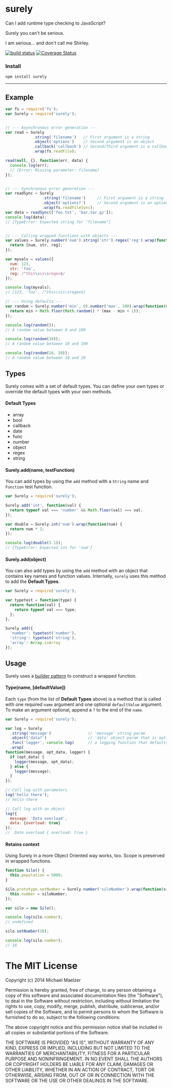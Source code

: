 surely
======

Can I add runtime type checking to JavaScript?  
  
Surely you can't be serious.  
  
I am serious... and don't call me Shirley.  
  
[![build status](https://secure.travis-ci.org/mmaelzer/surely.png)](http://travis-ci.org/mmaelzer/surely)
[![Coverage Status](https://coveralls.io/repos/mmaelzer/surely/badge.svg?branch=master&service=github)](https://coveralls.io/github/mmaelzer/surely?branch=master)

### Install
```
npm install surely
```  


----------------------------


Example
--------

```javascript
var fs = require('fs');
var Surely = require('surely');


// --- Asynchronous error generation ---
var read = Surely
            .string('filename')   // First argument is a string
            .object('options')    // Second argument is an object
            .callback('callback') // Second/Third argument is a callback function
            .wrap(fs.readFile);

read(null, {}, function(err, data) {
  console.log(err);
  // [Error: Missing parameter: filename]
});


// --- Synchronous error generation ---
var readSync = Surely
                .string('filename')     // First argument is a string
                .object('options?')     // Second argument is an optional object
                .wrap(fs.readFileSync);
var data = readSync(['foo.txt', 'bar.tar.gz']);
console.log(data);
// [TypeError: Expected string for "filename"]


// --- Calling wrapped functions with objects ---
var values = Surely.number('num').string('str').regex('reg').wrap(function(num, str, reg) {
  return [num, str, reg];
});

var myvals = values({
  num: 123,
  str: 'foo',
  reg: /^this\sis\sregex$/
});

console.log(myvals);
// [123, 'foo', /^this\sis\sregex$]

// --- Using defaults ---
var random = Surely.number('min', 0).number('max', 100).wrap(function(min, max) {
  return min + Math.floor(Math.random() * (max - min + 1));
});

console.log(random());
// A random value between 0 and 100

console.log(random(10));
// A random value between 10 and 100

console.log(random(10, 20));
// A random value between 10 and 20
```


Types
------
Surely comes with a set of default types. You can define your own types or override the default types with your own methods.

#### Default Types
* array
* bool
* callback
* date
* func
* number
* object
* regex
* string

#### Surely.add(name, testFunction)
You can add types by using the `add` method with a `String` name and `Function` test function.
```javascript
var Surely = require('surely');

Surely.add('int', function(val) {
  return typeof val === 'number' && Math.floor(val) === val;
});

var double = Surely.int('num').wrap(function(num) {
  return num * 2;
});

console.log(double(3.1));
// [TypeError: Expected int for 'num']
```

#### Surely.add(object)
You can also add types by using the `add` method with an object that contains key names and function values. Internally, `surely` uses this method to add the **Default Types**.
```javascript
var Surely = require('surely');

var typetest = function(type) {
  return function(val) {
    return typeof val === type;
  };
};

Surely.add({
  'number': typetest('number'),
  'string': typetest('string'),
  'array': Array.isArray
});
```

Usage
-------
Surely uses a [builder pattern](http://addyosmani.com/resources/essentialjsdesignpatterns/book/#builderpatternjquery) to construct a wrapped function.

#### Type(name, [defaultValue])

Each `type` (from the list of **Default Types** above) is a method that is called with one required `name` argument and one optional `defaultValue` argument. To make an argument optional, append a `?` to the end of the `name`.

```javascript
var Surely = require('surely');

var log = Surely
  .string('message')                // 'message' string param
  .object('data?')                  // 'data' object param that is optional
  .func('logger', console.log)      // a logging function that defaults to console.log
  .wrap(
function(message, opt_data, logger) {
  if (opt_data) {
    logger(message, opt_data);
  } else {
    logger(message);
  }
});

// Call log with parameters
log('hello there');
// hello there

// Call log with an object
log({
  message: 'Data overload',
  data: {overload: true}
});
//  Date overload { overload: true }
```

#### Retains context
Using Surely in a more Object Oriented way works, too. Scope is preserved in wrapped functions.

```javascript
function Silo() {
  this.population = 5000;
}

Silo.prototype.setNumber = Surely.number('siloNumber').wrap(function(siloNumber) {
  this.number = siloNumber;
});

var silo = new Silo();

console.log(silo.number);
// undefined

silo.setNumber(18);

console.log(silo.number);
// 18

```


The MIT License
===============

Copyright (c) 2014 Michael Maelzer

Permission is hereby granted, free of charge, to any person obtaining a copy
of this software and associated documentation files (the "Software"), to deal
in the Software without restriction, including without limitation the rights
to use, copy, modify, merge, publish, distribute, sublicense, and/or sell
copies of the Software, and to permit persons to whom the Software is
furnished to do so, subject to the following conditions:

The above copyright notice and this permission notice shall be included in
all copies or substantial portions of the Software.

THE SOFTWARE IS PROVIDED "AS IS", WITHOUT WARRANTY OF ANY KIND, EXPRESS OR
IMPLIED, INCLUDING BUT NOT LIMITED TO THE WARRANTIES OF MERCHANTABILITY,
FITNESS FOR A PARTICULAR PURPOSE AND NONINFRINGEMENT. IN NO EVENT SHALL THE
AUTHORS OR COPYRIGHT HOLDERS BE LIABLE FOR ANY CLAIM, DAMAGES OR OTHER
LIABILITY, WHETHER IN AN ACTION OF CONTRACT, TORT OR OTHERWISE, ARISING FROM,
OUT OF OR IN CONNECTION WITH THE SOFTWARE OR THE USE OR OTHER DEALINGS IN
THE SOFTWARE.
